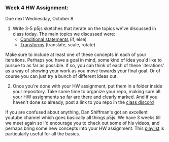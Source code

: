 ### Week 4 HW Assignment:
Due next Wednesday, October 8

1. Write 3-5 p5js sketches that iterate on the topics we've discussed in class today. The main topics we discussed were:
   - [Conditional statements](https://p5js.org/reference/p5/if/) (if, else)
   - [Transforms](https://p5js.org/reference/#Transform) (translate, scale, rotate)
     
  Make sure to include at least one of these concepts in each of your iterations. Perhaps you have a goal in mind, some kind of idea you'd like to 
  pursue to as far as possible. If so, you can think of each of these 'iterations' as a way of showing your work as you move towards your final goal. 
  Or of course you can just try a bunch of different ideas out.
  
2. Once you're done with your HW assignment, put them in a folder inside your repository. Take some time to organize your repo, making sure all your HW assignments so far are there and clearly marked. And if you haven't done so already, post a link to you repo in the [class discord](https://discord.com/channels/1410017565471674400/1415434661018079377)

If you are confused about anything, Dan Shiffman's got an excellent youtube channel which goes basically all things p5js. We have 3 weeks till we meet again so i'd encourage you to check out some of his videos, and perhaps bring some new concepts into your HW assignment. This [playlist](https://www.youtube.com/watch?v=HerCR8bw_GE&list=PLRqwX-V7Uu6Zy51Q-x9tMWIv9cueOFTFA) is particularly useful for all the basics. 
      
  
   
